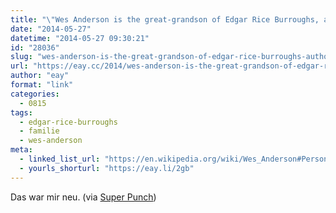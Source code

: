 ```yaml
---
title: "\"Wes Anderson is the great-grandson of Edgar Rice Burroughs, author of Tarzan and John Carter of Mars.\""
date: "2014-05-27"
datetime: "2014-05-27 09:30:21"
id: "28036"
slug: "wes-anderson-is-the-great-grandson-of-edgar-rice-burroughs-author-of-tarzan-and-john-carter-of-mars"
url: "https://eay.cc/2014/wes-anderson-is-the-great-grandson-of-edgar-rice-burroughs-author-of-tarzan-and-john-carter-of-mars/"
author: "eay"
format: "link"
categories:
  - 0815
tags:
  - edgar-rice-burroughs
  - familie
  - wes-anderson
meta:
  - linked_list_url: "https://en.wikipedia.org/wiki/Wes_Anderson#Personal_life"
  - yourls_shorturl: "https://eay.li/2gb"
---
```


Das war mir neu. (via [Super Punch](http://www.superpunch.net/2014/05/wes-anderson-is-great-grandson-of-edgar.html))
